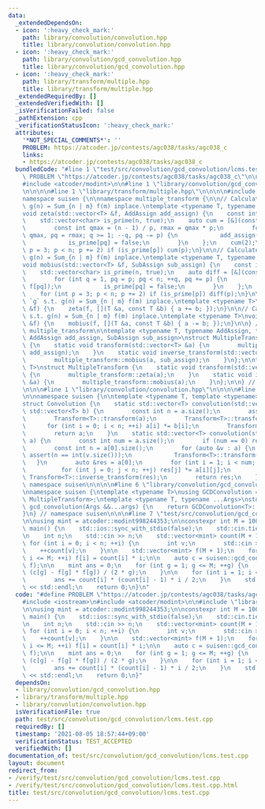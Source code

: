 ```yaml
---
data:
  _extendedDependsOn:
  - icon: ':heavy_check_mark:'
    path: library/convolution/convolution.hpp
    title: library/convolution/convolution.hpp
  - icon: ':heavy_check_mark:'
    path: library/convolution/gcd_convolution.hpp
    title: library/convolution/gcd_convolution.hpp
  - icon: ':heavy_check_mark:'
    path: library/transform/multiple.hpp
    title: library/transform/multiple.hpp
  _extendedRequiredBy: []
  _extendedVerifiedWith: []
  _isVerificationFailed: false
  _pathExtension: cpp
  _verificationStatusIcon: ':heavy_check_mark:'
  attributes:
    '*NOT_SPECIAL_COMMENTS*': ''
    PROBLEM: https://atcoder.jp/contests/agc038/tasks/agc038_c
    links:
    - https://atcoder.jp/contests/agc038/tasks/agc038_c
  bundledCode: "#line 1 \"test/src/convolution/gcd_convolution/lcms.test.cpp\"\n#define\
    \ PROBLEM \"https://atcoder.jp/contests/agc038/tasks/agc038_c\"\n\n#include <iostream>\n\
    #include <atcoder/modint>\n\n#line 1 \"library/convolution/gcd_convolution.hpp\"\
    \n\n\n\n#line 1 \"library/transform/multiple.hpp\"\n\n\n\n#include <vector>\n\n\
    namespace suisen {\n\nnamespace multiple_transform {\n\n// Calculates `g` s.t.\
    \ g(n) = Sum_{n | m} f(m) inplace.\ntemplate <typename T, typename AddAssign>\n\
    void zeta(std::vector<T> &f, AddAssign add_assign) {\n    const int n = f.size();\n\
    \    std::vector<char> is_prime(n, true);\n    auto cum = [&](const int p) {\n\
    \        const int qmax = (n - 1) / p, rmax = qmax * p;\n        for (int q =\
    \ qmax, pq = rmax; q >= 1; --q, pq -= p) {\n            add_assign(f[q], f[pq]);\n\
    \            is_prime[pq] = false;\n        }\n    };\n    cum(2);\n    for (int\
    \ p = 3; p < n; p += 2) if (is_prime[p]) cum(p);\n}\n\n// Calculates `f` s.t.\
    \ g(n) = Sum_{n | m} f(m) inplace.\ntemplate <typename T, typename SubAssign>\n\
    void mobius(std::vector<T> &f, SubAssign sub_assign) {\n    const int n = f.size();\n\
    \    std::vector<char> is_prime(n, true);\n    auto diff = [&](const int p) {\n\
    \        for (int q = 1, pq = p; pq < n; ++q, pq += p) {\n            sub_assign(f[q],\
    \ f[pq]);\n            is_prime[pq] = false;\n        }\n    };\n    diff(2);\n\
    \    for (int p = 3; p < n; p += 2) if (is_prime[p]) diff(p);\n}\n\n// Calculates\
    \ `g` s.t. g(n) = Sum_{n | m} f(m) inplace.\ntemplate <typename T>\nvoid zeta(std::vector<T>\
    \ &f) {\n    zeta(f, [](T &a, const T &b) { a += b; });\n}\n\n// Calculates `f`\
    \ s.t. g(n) = Sum_{n | m} f(m) inplace.\ntemplate <typename T>\nvoid mobius(std::vector<T>\
    \ &f) {\n    mobius(f, [](T &a, const T &b) { a -= b; });\n}\n\n} // namespace\
    \ multiple_transform\n\ntemplate <typename T, typename AddAssign, typename SubAssign,\
    \ AddAssign add_assign, SubAssign sub_assign>\nstruct MultipleTransformGeneral\
    \ {\n    static void transform(std::vector<T> &a) {\n        multiple_transform::zeta(a,\
    \ add_assign);\n    }\n    static void inverse_transform(std::vector<T> &a) {\n\
    \        multiple_transform::mobius(a, sub_assign);\n    }\n};\n\ntemplate <typename\
    \ T>\nstruct MultipleTransform {\n    static void transform(std::vector<T> &a)\
    \ {\n        multiple_transform::zeta(a);\n    }\n    static void inverse_transform(std::vector<T>\
    \ &a) {\n        multiple_transform::mobius(a);\n    }\n};\n\n} // namespace suisen\n\
    \n\n\n#line 1 \"library/convolution/convolution.hpp\"\n\n\n\n#line 5 \"library/convolution/convolution.hpp\"\
    \n\nnamespace suisen {\n\ntemplate <typename T, template <typename> class Transform>\n\
    struct Convolution {\n    static std::vector<T> convolution(std::vector<T> a,\
    \ std::vector<T> b) {\n        const int n = a.size();\n        assert(n == int(b.size()));\n\
    \        Transform<T>::transform(a);\n        Transform<T>::transform(b);\n  \
    \      for (int i = 0; i < n; ++i) a[i] *= b[i];\n        Transform<T>::inverse_transform(a);\n\
    \        return a;\n    }\n    static std::vector<T> convolution(std::vector<std::vector<T>>\
    \ a) {\n        const int num = a.size();\n        if (num == 0) return {};\n\
    \        const int n = a[0].size();\n        for (auto &v : a) {\n           \
    \ assert(n == int(v.size()));\n            Transform<T>::transform(v);\n     \
    \   }\n        auto &res = a[0];\n        for (int i = 1; i < num; ++i) {\n  \
    \          for (int j = 0; j < n; ++j) res[j] *= a[i][j];\n        }\n       \
    \ Transform<T>::inverse_transform(res);\n        return res;\n    }\n};\n\n} //\
    \ namespace suisen\n\n\n\n#line 6 \"library/convolution/gcd_convolution.hpp\"\n\
    \nnamespace suisen {\ntemplate <typename T>\nusing GCDConvolution = Convolution<T,\
    \ MultipleTransform>;\ntemplate <typename T, typename ...Args>\nstd::vector<T>\
    \ gcd_convolution(Args &&...args) {\n    return GCDConvolution<T>::convolution(std::forward<Args>(args)...);\n\
    }\n} // namespace suisen\n\n\n#line 7 \"test/src/convolution/gcd_convolution/lcms.test.cpp\"\
    \n\nusing mint = atcoder::modint998244353;\n\nconstexpr int M = 1000000;\n\nint\
    \ main() {\n    std::ios::sync_with_stdio(false);\n    std::cin.tie(nullptr);\n\
    \n    int n;\n    std::cin >> n;\n    std::vector<mint> count(M + 1, 0);\n   \
    \ for (int i = 0; i < n; ++i) {\n        int v;\n        std::cin >> v;\n    \
    \    ++count[v];\n    }\n\n    std::vector<mint> f(M + 1);\n    for (int i = 0;\
    \ i <= M; ++i) f[i] = count[i] * i;\n\n    auto c = suisen::gcd_convolution<mint>(f,\
    \ f);\n\n    mint ans = 0;\n    for (int g = 1; g <= M; ++g) {\n        ans +=\
    \ (c[g] - f[g] * f[g]) / (2 * g);\n    }\n\n    for (int i = 1; i <= M; ++i) {\n\
    \        ans += count[i] * (count[i] - 1) * i / 2;\n    }\n    std::cout << ans.val()\
    \ << std::endl;\n    return 0;\n}\n"
  code: "#define PROBLEM \"https://atcoder.jp/contests/agc038/tasks/agc038_c\"\n\n\
    #include <iostream>\n#include <atcoder/modint>\n\n#include \"library/convolution/gcd_convolution.hpp\"\
    \n\nusing mint = atcoder::modint998244353;\n\nconstexpr int M = 1000000;\n\nint\
    \ main() {\n    std::ios::sync_with_stdio(false);\n    std::cin.tie(nullptr);\n\
    \n    int n;\n    std::cin >> n;\n    std::vector<mint> count(M + 1, 0);\n   \
    \ for (int i = 0; i < n; ++i) {\n        int v;\n        std::cin >> v;\n    \
    \    ++count[v];\n    }\n\n    std::vector<mint> f(M + 1);\n    for (int i = 0;\
    \ i <= M; ++i) f[i] = count[i] * i;\n\n    auto c = suisen::gcd_convolution<mint>(f,\
    \ f);\n\n    mint ans = 0;\n    for (int g = 1; g <= M; ++g) {\n        ans +=\
    \ (c[g] - f[g] * f[g]) / (2 * g);\n    }\n\n    for (int i = 1; i <= M; ++i) {\n\
    \        ans += count[i] * (count[i] - 1) * i / 2;\n    }\n    std::cout << ans.val()\
    \ << std::endl;\n    return 0;\n}"
  dependsOn:
  - library/convolution/gcd_convolution.hpp
  - library/transform/multiple.hpp
  - library/convolution/convolution.hpp
  isVerificationFile: true
  path: test/src/convolution/gcd_convolution/lcms.test.cpp
  requiredBy: []
  timestamp: '2021-08-05 18:57:44+09:00'
  verificationStatus: TEST_ACCEPTED
  verifiedWith: []
documentation_of: test/src/convolution/gcd_convolution/lcms.test.cpp
layout: document
redirect_from:
- /verify/test/src/convolution/gcd_convolution/lcms.test.cpp
- /verify/test/src/convolution/gcd_convolution/lcms.test.cpp.html
title: test/src/convolution/gcd_convolution/lcms.test.cpp
---
```

